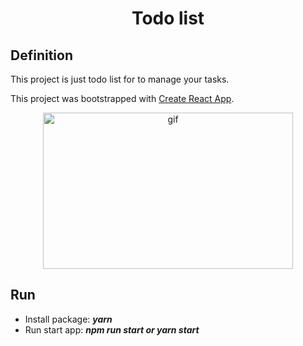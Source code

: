 <h1 align="center">Todo list</h1>
<h2>Definition</h2>
<p>
    This project is just todo list for to manage your tasks.
</p>
<p>
  This project was bootstrapped with <a href="https://create-react-app.dev/">Create React App</a>.
</p>
<p align="center">
  <img src="https://s9.gifyu.com/images/todo-list.gif" alt="gif" width="400px" height="250px"/>
</p>
<h2>Run</h2>
<p>
  <ul>
    <li>
      Install package: <b><em>yarn</em></b> 
    </li>
    <li>
      Run start app: <b><em>npm run start or yarn start </em></b> 
    </li>
  </ul>
</p>
